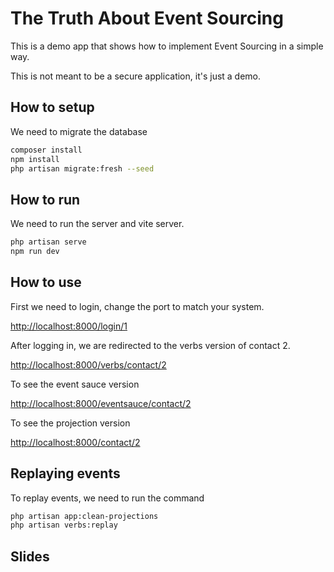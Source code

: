 # The Truth About Event Sourcing

This is a demo app that shows how to implement Event Sourcing in a simple way.

This is not meant to be a secure application, it's just a demo.

## How to setup
We need to migrate the database 
```bash
composer install
npm install
php artisan migrate:fresh --seed
```


## How to run
We need to run the server and vite server.

```bash
php artisan serve
npm run dev
```

## How to use
First we need to login, change the port to match your system.

[http://localhost:8000/login/1](http://localhost:8000/login/1)

After logging in, we are redirected to the verbs version of contact 2.

[http://localhost:8000/verbs/contact/2](http://localhost:8000/verbs/contact/2)

To see the event sauce version

[http://localhost:8000/eventsauce/contact/2](http://localhost:8000/eventsauce/contact/2)


To see the projection version

[http://localhost:8000/contact/2](http://localhost:8000/contact/2)

## Replaying events
To replay events, we need to run the command

```bash
php artisan app:clean-projections
php artisan verbs:replay
```

## Slides
[](https://docs.google.com/presentation/d/e/2PACX-1vTeII2r9H7ui1xg2i-GUox3-v0oNR1J6gu-fx8Q5N7eT1D-pdvzCWAqinCabNC_FvekhHozgbBy43qX/pub?start=false&loop=false&delayms=3000)
